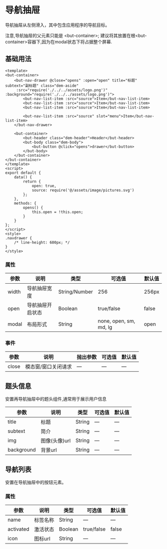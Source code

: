 # 导航抽屉
导航抽屉从左侧滑入，其中包含应用程序的导航目标。

注意,导航抽屉的父元素只能是 &lt;but-container&gt;;
建议将其放置在根&lt;but-container&gt;容器下,因为在modal状态下将占据整个屏幕.

## 基础用法

```vue
<template>
<but-container>
	<but-nav-drawer @close="opens" :open="open" title="标题" subtext="副标题" class="dem-aside"
	 :src="require('./../../assets/logo.png')" :background="require('./../../assets/logo.png')">
		<but-nav-list-item :src="source">Item</but-nav-list-item>
		<but-nav-list-item :src="source">Item</but-nav-list-item>
		<but-nav-list-item :src="source">Item</but-nav-list-item>

		<but-nav-list-item :src="source" slot="menu">Item</but-nav-list-item>
	</but-nav-drawer>

	<but-container>
		<but-header class="dem-header">Header</but-header>
		<but-body class="dem-body">
			<but-button @click="opens">drawer</but-button>
		</but-body>
	</but-container>
</but-container>
</template>
<script>
export default {
	data() {
		return {
			open: true,
			source: require('@/assets/image/pictures.svg')
		};
	},
	methods: {
		opens() {
			this.open = !this.open;
		}
	}
};
</script>
<style>
.navdrawer {
	/* line-height: 600px; */
}
</style>
```




### 属性
| 参数      | 说明    | 类型      | 可选值       | 默认值   |
|---------- |-------- |---------- |-------------  |-------- |
| width | 导航抽屉宽度 | String/Number | 256 | 256px |
| open | 导航抽屉开启状态 | Boolean | true/false | false |
| modal | 布局形式 | String | none, open, sm, md, lg | open |

### 事件
| 参数      | 说明    | 抛出参数      | 可选值       | 默认值   |
|---------- |-------- |---------- |-------------  |-------- |
| close | 模态窗/窗口关闭请求 | — | — | — |


## 题头信息
安置再导航抽屉中的题头组件,通常用于展示用户信息

| 参数      | 说明    | 类型      | 可选值       | 默认值   |
|---------- |-------- |---------- |-------------  |-------- |
| title | 标题 | String | — | — |
| subtext | 简介 | String | — | — |
| img | 图像(头像)url | String | — | — |
| background | 背景url | String | — | — |


## 导航列表
安置在导航抽屉中的按钮元素。

### 属性
| 参数      | 说明    | 类型      | 可选值       | 默认值   |
|---------- |-------- |---------- |-------------  |-------- |
| name | 标签名称 | String | — | — |
| activated | 激活状态 | Boolean | true/false | false |
| icon | 图标url | String | — | — |
